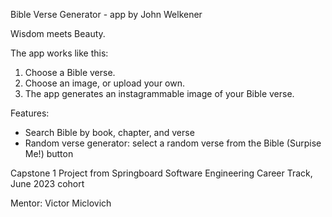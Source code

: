 Bible Verse Generator - app by John Welkener

Wisdom meets Beauty.

The app works like this:

 1. Choose a Bible verse.
 2. Choose an image, or upload your own.
 3. The app generates an instagrammable image of your Bible verse.

Features:
 - Search Bible by book, chapter, and verse
 - Random verse generator: select a random verse from the Bible (Surpise Me!) button


Capstone 1 Project from Springboard Software Engineering Career Track, June 2023 cohort

Mentor: Victor Miclovich
